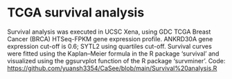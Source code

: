 # TCGA survival analysis
  Survival analysis was executed in UCSC Xena, using GDC TCGA Breast Cancer (BRCA) HTSeq-FPKM gene expression profile. ANKRD30A gene expression cut-off is 0.6; SYTL2 using quartiles cut-off. Survival curves were fitted using the Kaplan–Meier formula in the R package ‘survival’ and visualized using the ggsurvplot function of the R package ‘survminer’. Code: https://github.com/yuansh3354/CaSee/blob/main/Survival%20analysis.R  
